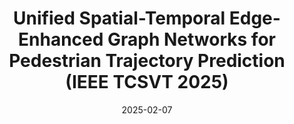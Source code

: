 ---
title: "Unified Spatial-Temporal Edge-Enhanced Graph Networks for Pedestrian Trajectory Prediction (IEEE TCSVT 2025)"
collection: publications
permalink: /publication/2025-UniEdge
date: 2025-02-07
venue: 'IEEE Transactions on Circuits and Systems for Video Technology'
paperurl: '/files/pdf/research/uniedge.pdf'
link: 'https://arxiv.org/abs/2502.02504'
github: 'https://github.com/Carrotsniper/UniEdge'
# image: '/images/publications/UniEdge.png'



citation: '@article{li2025unified,
  title={Unified Spatial-Temporal Edge-Enhanced Graph Networks for Pedestrian Trajectory Prediction},
  author={Li, Ruochen and Qiao, Tanqiu and Katsigiannis, Stamos and Zhu, Zhanxing and Shum, Hubert PH},
  journal={arXiv preprint arXiv:2502.02504},
  year={2025}
}'
---